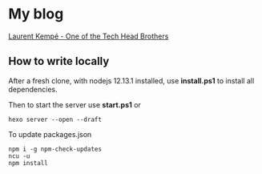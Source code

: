 # My blog

[Laurent Kempé - One of the Tech Head Brothers](https://laurentkempe.com/)

## How to write locally

After a fresh clone, with nodejs 12.13.1 installed, use **install.ps1** to install all dependencies.

Then to start the server use **start.ps1** or

    hexo server --open --draft 

To update packages.json

    npm i -g npm-check-updates
    ncu -u
    npm install
